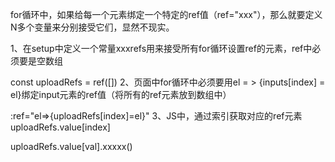 for循环中，如果给每一个元素绑定一个特定的ref值（ref="xxx"），那么就要定义N多个变量来分别接受它们，显然不现实。

1、在setup中定义一个常量xxxrefs用来接受所有for循环设置ref的元素，ref中必须要是空数组 

const uploadRefs = ref([])
2、页面中for循环中必须要用el = > {inputs[index] = el}绑定input元素的ref值（将所有的ref元素放到数组中）

:ref="el=>{uploadRefs[index]=el}"
3、JS中，通过索引获取对应的ref元素uploadRefs.value[index]

uploadRefs.value[val].xxxxx()